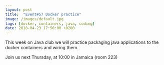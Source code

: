 ```yaml
---
layout: post
title:  "Event#57 Docker practice"
image: /images/default.jpg
tags: [docker, containers, java, coding]
date: 2018-04-23 17:50:00 +0200
---
```


This week on Java club
we will practice packaging java applications to the docker containers and wiring them.

Join us next Thursday, at 10:00 in Jamaica (room 223)

